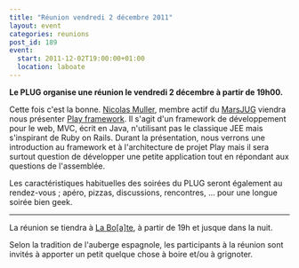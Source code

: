 ```yaml
---
title: "Réunion vendredi 2 décembre 2011"
layout: event
categories: reunions
post_id: 189
event:
  start: 2011-12-02T19:00:00+01:00
  location: laboate
---
```

**Le PLUG organise une réunion le vendredi 2 décembre à partir de 19h00.**

Cette fois c'est la bonne. [Nicolas Muller](http://twitter.com/zepouet), membre actif du [MarsJUG](http://marsjug.org) viendra nous présenter [Play framework](http://www.playframework.org/). Il s'agit d'un framework de développement pour le web, MVC, écrit en Java, n'utilisant pas le classique JEE mais s'inspirant de Ruby on Rails.
Durant la présentation, nous verrons une introduction au framework et à l'architecture de projet Play mais il sera surtout question de développer une petite application tout en répondant aux questions de l'assemblée.

Les caractéristiques habituelles des soirées du PLUG seront également au rendez-vous ; apéro, pizzas, discussions, rencontres, … pour une longue soirée bien geek.

----
La réunion se tiendra à [La Bo\[a\]te](http://laboate.com/), à partir de 19h et jusque dans la nuit.

Selon la tradition de l'auberge espagnole, les participants à la réunion sont invités à apporter un petit quelque chose à boire et/ou à grignoter.
